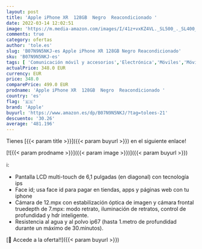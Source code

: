 ```yaml
---
layout: post
title: 'Apple iPhone XR  128GB  Negro  Reacondicionado '
date: 2022-03-14 12:02:51
image: 'https://m.media-amazon.com/images/I/41z+vxKZ4VL._SL500_._SL400_.jpg'
comments: true
category: ofertas
author: 'tole.es'
slug: 'B07N9N5NKJ-es Apple iPhone XR 128GB Negro Reacondicionado'
sku: 'B07N9N5NKJ-es'
tags: [ 'Comunicación móvil y accesorios','Electrónica','Móviles','Móviles y smartphones libres','apple','iphone', ]
actualPrice: 348.0 EUR
currency: EUR
price: 348.0
comparePrice: 499.0 EUR
prodname: 'Apple iPhone XR  128GB  Negro  Reacondicionado '
country: 'es'
flag: '🇪🇸'
brand: 'Apple'
buyurl: 'https://www.amazon.es/dp/B07N9N5NKJ/?tag=tolees-21'
descuento: '30.26'
average: '481.196'
---
```


Tienes [{{< param title >}}]({{< param buyurl >}}) en el siguiente enlace!

[![{{< param prodname >}}]({{< param image >}})]({{< param buyurl >}})

ℹ️:

- Pantalla LCD multi-touch de 6,1 pulgadas (en diagonal) con tecnología ips
- Face id; usa face id para pagar en tiendas, apps y páginas web con tu iphone
- Cámara de 12.mpx con estabilización óptica de imagen y cámara frontal truedepth de 7.mpx: modo retrato, iluminación de retratos, control de profundidad y hdr inteligente.
- Resistencia al agua y al polvo ip67 (hasta 1.metro de profundidad durante un máximo de 30.minutos).

[🛒 Accede a la oferta!!]({{< param buyurl >}})
